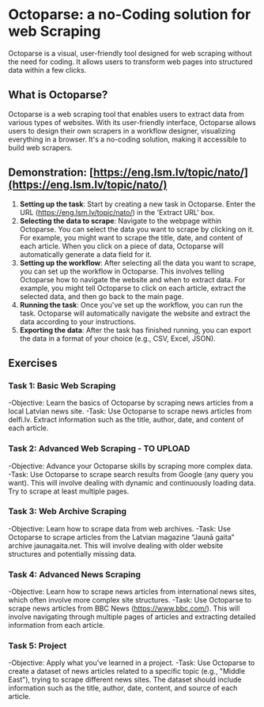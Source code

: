 # Octoparse: a no-Coding solution for web Scraping

Octoparse is a visual, user-friendly tool designed for web scraping without the need for coding. It allows users to transform web pages into structured data within a few clicks.

## What is Octoparse?

Octoparse is a web scraping tool that enables users to extract data from various types of websites. With its user-friendly interface, Octoparse allows users to design their own scrapers in a workflow designer, visualizing everything in a browser. It's a no-coding solution, making it accessible to build web scrapers.

## Demonstration: [https://eng.lsm.lv/topic/nato/](https://eng.lsm.lv/topic/nato/)

1. **Setting up the task**: Start by creating a new task in Octoparse. Enter the URL (https://eng.lsm.lv/topic/nato/) in the 'Extract URL' box.
2. **Selecting the data to scrape**: Navigate to the webpage within Octoparse. You can select the data you want to scrape by clicking on it. For example, you might want to scrape the title, date, and content of each article. When you click on a piece of data, Octoparse will automatically generate a data field for it.
3. **Setting up the workflow**: After selecting all the data you want to scrape, you can set up the workflow in Octoparse. This involves telling Octoparse how to navigate the website and when to extract data. For example, you might tell Octoparse to click on each article, extract the selected data, and then go back to the main page.
4. **Running the task**: Once you've set up the workflow, you can run the task. Octoparse will automatically navigate the website and extract the data according to your instructions.
5. **Exporting the data**: After the task has finished running, you can export the data in a format of your choice (e.g., CSV, Excel, JSON).

## Exercises
### Task 1: Basic Web Scraping
-Objective: Learn the basics of Octoparse by scraping news articles from a local Latvian news site.
-Task: Use Octoparse to scrape news articles from delfi.lv. Extract information such as the title, author, date, and content of each article.
### Task 2: Advanced Web Scraping - TO UPLOAD
-Objective: Advance your Octoparse skills by scraping more complex data.
-Task: Use Octoparse to scrape search results from Google (any query you want). This will involve dealing with dynamic and continuously loading data. Try to scrape at least multiple pages.
### Task 3: Web Archive Scraping
-Objective: Learn how to scrape data from web archives.
-Task: Use Octoparse to scrape articles from the Latvian magazine “Jaunā gaita”  archive jaunagaita.net. This will involve dealing with older website structures and potentially missing data.
### Task 4: Advanced News Scraping
-Objective: Learn how to scrape news articles from international news sites, which often involve more complex site structures.
-Task: Use Octoparse to scrape news articles from BBC News (https://www.bbc.com/). This will involve navigating through multiple pages of articles and extracting detailed information from each article. 
### Task 5: Project
-Objective: Apply what you've learned in a project.
-Task: Use Octoparse to create a dataset of news articles related to a specific topic (e.g., "Middle East"), trying to scrape different news sites. The dataset should include information such as the title, author, date, content, and source of each article.
